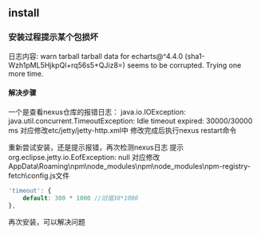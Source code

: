 ## install

### 安装过程提示某个包损坏

日志内容: warn tarball tarball data for echarts@^4.4.0 (sha1-Wzh1pML5HjkpQl+rq56s5+QJiz8=) seems to be corrupted. Trying one more time.

#### 解决步骤

一个是查看nexus仓库的报错日志：
java.io.IOException: java.util.concurrent.TimeoutException: Idle timeout expired: 30000/30000 ms
对应修改etc/jetty/jetty-http.xml中<Set name="idleTimeout"><Property name="jetty.http.timeout" default="30000"/></Set>
修改完成后执行nexus restart命令

重新尝试安装，还是提示报错，再次检测nexus日志
提示org.eclipse.jetty.io.EofException: null
对应修改AppData\Roaming\npm\node_modules\npm\node_modules\npm-registry-fetch\config.js文件
```js
'timeout': {
    default: 300 * 1000 //旧值30*1000
},
```

再次安装，可以解决问题